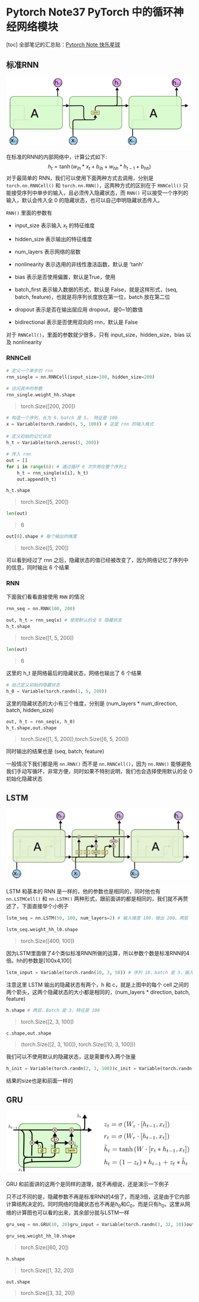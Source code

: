 # Pytorch Note37 PyTorch 中的循环神经网络模块

[toc]
全部笔记的汇总贴：[Pytorch Note 快乐星球](https://blog.csdn.net/weixin_45508265/article/details/117809512)

## 标准RNN

![RNN](img/RNN.jpg)


在标准的RNN的内部网络中，计算公式如下:
$$
h_t=\tanh(w_{ih}*x_t+b_{ih}+w_{hh}*h_{t-1}+b_{hh})
$$
对于最简单的 RNN，我们可以使用下面两种方式去调用，分别是 `torch.nn.RNNCell()` 和 `torch.nn.RNN()`，这两种方式的区别在于 `RNNCell()` 只能接受序列中单步的输入，且必须传入隐藏状态，而 `RNN()` 可以接受一个序列的输入，默认会传入全 0 的隐藏状态，也可以自己申明隐藏状态传入。

`RNN()` 里面的参数有

- input_size 表示输入 $x_t$ 的特征维度

- hidden_size 表示输出的特征维度

- num_layers 表示网络的层数

- nonlinearity 表示选用的非线性激活函数，默认是 'tanh'

- bias 表示是否使用偏置，默认是True，使用

- batch_first 表示输入数据的形式，默认是 False，就是这样形式，(seq, batch, feature)，也就是将序列长度放在第一位，batch 放在第二位

- dropout 表示是否在输出层应用 dropout，是0~1的数值

- bidirectional 表示是否使用双向的 rnn，默认是 False

对于 `RNNCell()`，里面的参数就少很多，只有 input_size，hidden_size，bias 以及 nonlinearity

### RNNCell

```python
# 定义一个单步的 rnn
rnn_single = nn.RNNCell(input_size=100, hidden_size=200)
```

```python
# 访问其中的参数
rnn_single.weight_hh.shape
```

> torch.Size([200, 200])

```python
# 构造一个序列，长为 6，batch 是 5， 特征是 100
x = Variable(torch.randn(6, 5, 100)) # 这是 rnn 的输入格式

# 定义初始的记忆状态
h_t = Variable(torch.zeros(5, 200))
```

```python
# 传入 rnn
out = []
for i in range(6): # 通过循环 6 次作用在整个序列上
    h_t = rnn_single(x[i], h_t)
    out.append(h_t)
```

```python
h_t.shape
```

> torch.Size([5, 200])

```python
len(out)
```

> 6

```python
out[0].shape # 每个输出的维度
```

> torch.Size([5, 200])

可以看到经过了 rnn 之后，隐藏状态的值已经被改变了，因为网络记忆了序列中的信息，同时输出 6 个结果

### RNN

下面我们看看直接使用 `RNN` 的情况

```python
rnn_seq = nn.RNN(100, 200)
```

```python
out, h_t = rnn_seq(x) # 使用默认的全 0 隐藏状态
h_t.shape
```

> torch.Size([1, 5, 200])

```python
len(out)
```

> 6

这里的 h_t 是网络最后的隐藏状态，网络也输出了 6 个结果

```python
# 自己定义初始的隐藏状态
h_0 = Variable(torch.randn(1, 5, 200))
```

这里的隐藏状态的大小有三个维度，分别是 (num_layers * num_direction, batch, hidden_size)

```python
out, h_t = rnn_seq(x, h_0)
h_t.shape,out.shape
```

> torch.Size([1, 5, 200]),torch.Size([6, 5, 200])

同时输出的结果也是 (seq, batch, feature)

一般情况下我们都是用 `nn.RNN()` 而不是 `nn.RNNCell()`，因为 `nn.RNN()` 能够避免我们手动写循环，非常方便，同时如果不特别说明，我们也会选择使用默认的全 0 初始化隐藏状态

## LSTM

![LSTM](img/LSTM.jpg)


LSTM 和基本的 RNN 是一样的，他的参数也是相同的，同时他也有 `nn.LSTMCell()` 和 `nn.LSTM()` 两种形式，跟前面讲的都是相同的，我们就不再赘述了，下面直接举个小例子

```python
lstm_seq = nn.LSTM(50, 100, num_layers=2) # 输入维度 100，输出 200，两层
```

```python
lstm_seq.weight_hh_l0.shape
```

> torch.Size([400, 100])

因为LSTM里面做了4个类似标准RNN所做的运算，所以参数个数是标准RNN的4倍。hh的参数是[100x4,100]

```python
lstm_input = Variable(torch.randn(10, 3, 50)) # 序列 10，batch 是 3，输入维度 50out, (h, c) = lstm_seq(lstm_input) # 使用默认的全 0 隐藏状态
```

注意这里 LSTM 输出的隐藏状态有两个，h 和 c，就是上图中的每个 cell 之间的两个箭头，这两个隐藏状态的大小都是相同的，(num_layers * direction, batch, feature)

```python
h.shape # 两层，Batch 是 3，特征是 100
```

> torch.Size([2, 3, 100])

```python
c.shape,out.shape
```

> (torch.Size([2, 3, 100]), torch.Size([10, 3, 100]))

我们可以不使用默认的隐藏状态，这是需要传入两个张量

```python
h_init = Variable(torch.randn(2, 3, 100))c_init = Variable(torch.randn(2, 3, 100))out, (h, c) = lstm_seq(lstm_input, (h_init, c_init))
```

结果的size也是和前面一样的

## GRU

![GRU](img/GRU.jpg)


GRU 和前面讲的这两个是同样的道理，就不再细说，还是演示一下例子

只不过不同的是，隐藏参数不再是标准RNN的4倍了，而是3倍，这是由于它内部计算结构决定的。同时网络的隐藏状态也不再是$h_0$和$C_0$，而是只有$h_0$。这里从网络的计算图也可以看的出来，其余部分就与LSTM一样

```python
gru_seq = nn.GRU(10, 20)gru_input = Variable(torch.randn(3, 32, 10))out, h = gru_seq(gru_input)
```

```python
gru_seq.weight_hh_l0.shape
```

> torch.Size([60, 20])

```python
h.shape
```

>torch.Size([1, 32, 20])

```
out.shape
```

> torch.Size([3, 32, 20])